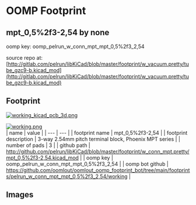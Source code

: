 # OOMP Footprint  
## mpt_0,5%2f3-2,54  by none  
  
oomp key: oomp_pelrun_w_conn_mpt_mpt_0,5%2f3_2,54  
  
source repo at: [http://gitlab.com/pelrun/libKiCad/blob/master/footprint/w_vacuum.pretty/tube_gzc9-b.kicad_mod](http://gitlab.com/pelrun/libKiCad/blob/master/footprint/w_vacuum.pretty/tube_gzc9-b.kicad_mod)  
## Footprint  
  
[![working_kicad_pcb_3d.png](working_kicad_pcb_3d_600.png)](working_kicad_pcb_3d.png)  
  
[![working.png](working_600.png)](working.png)  
| name | value | 
| --- | --- | 
| footprint name | mpt_0,5%2f3-2,54 | 
| footprint description | 3-way 2.54mm pitch terminal block, Phoenix MPT series | 
| number of pads | 3 | 
| github path | http://github.com/pelrun/libKiCad/blob/master/footprint/w_conn_mpt.pretty/mpt_0,5%2f3-2,54.kicad_mod | 
| oomp key | oomp_pelrun_w_conn_mpt_mpt_0,5%2f3_2,54 | 
| oomp bot github | https://github.com/oomlout/oomlout_oomp_footprint_bot/tree/main/footprints/pelrun_w_conn_mpt_mpt_0,5%2f3_2,54/working | 
## Images  
